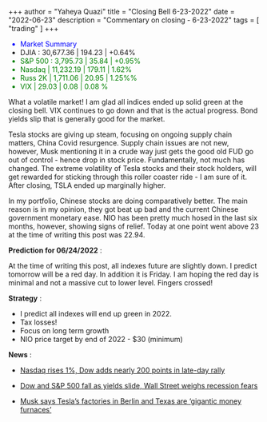 +++
author = "Yaheya Quazi"
title = "Closing Bell 6-23-2022"
date = "2022-06-23"
description = "Commentary on closing - 6-23-2022"
tags = [
"trading"
]
+++

<ul class="list-group w-50">
        <li class="list-group-item" style="color:blue;">
          Market Summary 
        </li>
        <li class="list-group-item" style="color:;">
          DJIA : 30,677.36 | 194.23  | +0.64% 
        </li>
        <li class="list-group-item" style="color:green;"> 
        S&P 500 : 3,795.73 | 35.84 | +0.95%
        </li>
        <li class="list-group-item" style="color:green;"> 
        Nasdaq | 11,232.19 | 179.11 | 1.62%
        </li>
        <li class="list-group-item" style="color:green;"> 
        Russ 2K | 1,711.06 | 20.95 | 1.25%%
        </li>
        <li class="list-group-item" style="color:green;"> 
        VIX | 29.03 | 0.08 | 0.08 %
        </li>
</ul>

What a volatile market! I am glad all indices ended up solid green at the closing bell. VIX continues to go down and that is the actual progress. Bond yields slip that is generally good for the market.  

Tesla stocks are giving up steam, focusing on ongoing supply chain matters, China Covid resurgence. Supply chain issues are not new, however, Musk mentioning it in a crude way just gets the good old FUD go out of control - hence drop in stock price. Fundamentally, not much has changed. The extreme volatility of Tesla stocks and their stock holders, will get rewarded for sticking through this roller coaster ride - I am sure of it.  After closing, TSLA ended up marginally higher. 

In my portfolio, Chinese stocks are doing comparatively better. The main reason is in my opinion, they got beat up bad and the current Chinese government monetary ease. NIO has been pretty much hosed in the last six months, however, showing signs of relief. Today at one point went above 23 at the time of writing this post was 22.94. 

**Prediction for 06/24/2022** :

At the time of writing this post, all indexes future are slightly down. I predict tomorrow will be a red day. In addition it is Friday. I am hoping the red day is minimal and not a massive cut to lower level. Fingers crossed!


**Strategy** :

* I predict all indexes will end up green in 2022.  
* Tax losses!
* Focus on long term growth
* NIO price target by end of 2022 - $30 (minimum)

**News** :

* [Nasdaq rises 1%, Dow adds nearly 200 points in late-day rally](https://www.cnbc.com/2022/06/22/stock-futures-are-little-changed-after-major-averages-dip-investors-mull-slowdown.html)

* [Dow and S&P 500 fall as yields slide, Wall Street weighs recession fears](https://www.cnbc.com/2022/06/22/powell-tells-congress-the-fed-is-strongly-committed-to-bringing-inflation-down.html)

* [Musk says Tesla’s factories in Berlin and Texas are ‘gigantic money furnaces’](https://www.cnbc.com/2022/06/23/musk-says-tesla-berlin-and-austin-factories-losing-billions-of-dollars.html?&qsearchterm=tesla)

